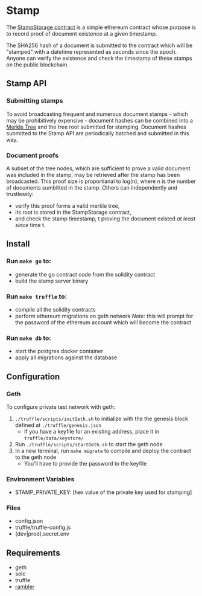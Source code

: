 # Stamp

The [StampStorage contract](truffle/contracts/StampStorage.sol) is a simple ethereum contract whose purpose is to record proof of document existence at a given timestamp.

The SHA256 hash of a document is submitted to the contract which will be "stamped" with a datetime represented as seconds since the epoch.
Anyone can verify the existence and check the timestamp of these stamps on the public blockchain.

## Stamp API

### Submitting stamps
To avoid broadcasting frequent and numerous document stamps - which may be prohibitively expensive - document hashes can be combined into a [Merkle Tree](https://en.wikipedia.org/wiki/Merkle_tree) and the tree root submitted for stamping.
Document hashes submitted to the Stamp API are periodically batched and submitted in this way.

### Document proofs
A subset of the tree nodes, which are sufficient to prove a valid document was included in the stamp, may be retrieved after the stamp has been broadcasted.
This proof size is proportianal to log(n), where n is the number of documents sumbitted in the stamp.
Others can independently and trustlessly:
- verify this proof forms a valid merkle tree,
- its root is stored in the StampStorage contract,
- and check the stamp timestamp, t
proving the document existed _at least since_ time t.

## Install

### Run `make go` to:
- generate the go contract code from the solidity contract
- build the stamp server binary

### Run `make truffle` to:
- compile all the solidity contracts
- perform ethereum migrations on geth network
_Note_: this will prompt for the password of the ethereum account which will become the contract

### Run `make db` to:
- start the postgres docker container
- apply all migrations against the database

## Configuration

### Geth

To configure private test network with geth:

1. `./truffle/scripts/initGeth.sh` to initialize with the the genesis block defined at `./truffle/genesis.json`
    - If you have a keyfile for an existing address, place it in `truffle/data/keystore/`
2. Run `./truffle/scripts/startGeth.sh` to start the geth node
3. In a new terminal, run `make migrate` to compile and deploy the contract to the geth node
    - You'll have to provide the password to the keyfile

### Environment Variables

- STAMP\_PRIVATE\_KEY: [hex value of the private key used for stamping]

### Files

- config.json
- truffle/truffle-config.js
- (dev|prod).secret.env

## Requirements
- geth
- solc
- truffle
- [rambler](https://github.com/elwinar/rambler/releases/download/4.2.0/rambler-darwin-10.6-386)
